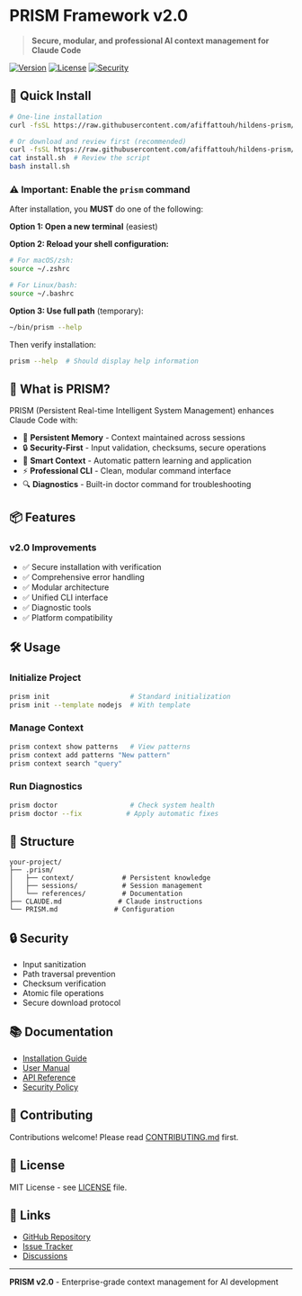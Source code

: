 # PRISM Framework v2.0

> **Secure, modular, and professional AI context management for Claude Code**

[![Version](https://img.shields.io/badge/version-2.0.2-blue.svg)](https://github.com/afiffattouh/hildens-prism)
[![License](https://img.shields.io/badge/license-MIT-green.svg)](LICENSE)
[![Security](https://img.shields.io/badge/security-hardened-orange.svg)](SECURITY.md)

## 🚀 Quick Install

```bash
# One-line installation
curl -fsSL https://raw.githubusercontent.com/afiffattouh/hildens-prism/main/install.sh | bash

# Or download and review first (recommended)
curl -fsSL https://raw.githubusercontent.com/afiffattouh/hildens-prism/main/install.sh -o install.sh
cat install.sh  # Review the script
bash install.sh
```

### ⚠️ Important: Enable the `prism` command

After installation, you **MUST** do one of the following:

**Option 1: Open a new terminal** (easiest)

**Option 2: Reload your shell configuration:**
```bash
# For macOS/zsh:
source ~/.zshrc

# For Linux/bash:
source ~/.bashrc
```

**Option 3: Use full path** (temporary):
```bash
~/bin/prism --help
```

Then verify installation:
```bash
prism --help  # Should display help information
```

## 🎯 What is PRISM?

PRISM (Persistent Real-time Intelligent System Management) enhances Claude Code with:

- 🧠 **Persistent Memory** - Context maintained across sessions
- 🔒 **Security-First** - Input validation, checksums, secure operations
- 📝 **Smart Context** - Automatic pattern learning and application
- ⚡ **Professional CLI** - Clean, modular command interface
- 🔍 **Diagnostics** - Built-in doctor command for troubleshooting

## 📦 Features

### v2.0 Improvements
- ✅ Secure installation with verification
- ✅ Comprehensive error handling
- ✅ Modular architecture
- ✅ Unified CLI interface
- ✅ Diagnostic tools
- ✅ Platform compatibility

## 🛠️ Usage

### Initialize Project
```bash
prism init                    # Standard initialization
prism init --template nodejs  # With template
```

### Manage Context
```bash
prism context show patterns   # View patterns
prism context add patterns "New pattern"
prism context search "query"
```

### Run Diagnostics
```bash
prism doctor                  # Check system health
prism doctor --fix           # Apply automatic fixes
```

## 📁 Structure

```
your-project/
├── .prism/
│   ├── context/            # Persistent knowledge
│   ├── sessions/           # Session management
│   └── references/         # Documentation
├── CLAUDE.md              # Claude instructions
└── PRISM.md              # Configuration
```

## 🔒 Security

- Input sanitization
- Path traversal prevention
- Checksum verification
- Atomic file operations
- Secure download protocol

## 📚 Documentation

- [Installation Guide](docs/INSTALL.md)
- [User Manual](docs/MANUAL.md)
- [API Reference](docs/API.md)
- [Security Policy](SECURITY.md)

## 🤝 Contributing

Contributions welcome! Please read [CONTRIBUTING.md](CONTRIBUTING.md) first.

## 📄 License

MIT License - see [LICENSE](LICENSE) file.

## 🔗 Links

- [GitHub Repository](https://github.com/afiffattouh/hildens-prism)
- [Issue Tracker](https://github.com/afiffattouh/hildens-prism/issues)
- [Discussions](https://github.com/afiffattouh/hildens-prism/discussions)

---

**PRISM v2.0** - Enterprise-grade context management for AI development